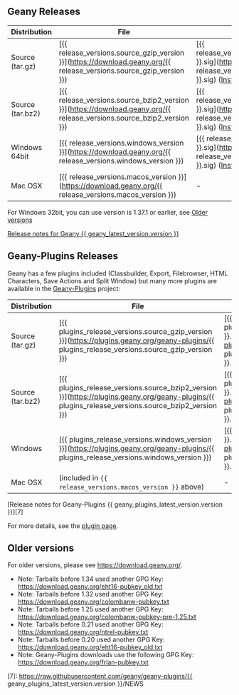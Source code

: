 ## Geany Releases

Distribution      | File          | GPG Signature | GPG Key
----------------- | ------------- | ------------- | -------------
Source (tar.gz)   | [{{ release_versions.source_gzip_version }}](https://download.geany.org/{{ release_versions.source_gzip_version }}) | [{{ release_versions.source_gzip_version }}.sig](https://download.geany.org/{{ release_versions.source_gzip_version }}.sig) ([Instructions][4]) | [colombanw-pubkey.txt][1]
Source (tar.bz2)  | [{{ release_versions.source_bzip2_version }}](https://download.geany.org/{{ release_versions.source_bzip2_version }}) | [{{ release_versions.source_bzip2_version }}.sig](https://download.geany.org/{{ release_versions.source_bzip2_version }}.sig) ([Instructions][4]) | [colombanw-pubkey.txt][1]
Windows 64bit           | [{{ release_versions.windows_version }}](https://download.geany.org/{{ release_versions.windows_version }}) | [{{ release_versions.windows_version }}.sig](https://download.geany.org/{{ release_versions.windows_version }}.sig) ([Instructions][4]) | [eht16-pubkey.txt][2]
Mac OSX           | [{{ release_versions.macos_version }}](https://download.geany.org/{{ release_versions.macos_version }}) | - | -

For Windows 32bit, you can use version is 1.37.1 or earlier, see [Older versions]()

[Release notes for Geany {{ geany_latest_version.version }}][3]


## Geany-Plugins Releases

Geany has a few plugins included (Classbuilder, Export, Filebrowser, HTML Characters, Save Actions and Split Window)
but many more plugins are available in the [Geany-Plugins][5] project:

Distribution      | File          | GPG Signature | GPG Key
----------------- | ------------- | ------------- | -------------
Source (tar.gz)   | [{{ plugins_release_versions.source_gzip_version }}](https://plugins.geany.org/geany-plugins/{{ plugins_release_versions.source_gzip_version }}) | [{{ plugins_release_versions.source_gzip_version }}.sig](https://plugins.geany.org/geany-plugins/{{ plugins_release_versions.source_gzip_version }}.sig) ([Instructions][4]) | [frlan-pubkey.txt][6]
Source (tar.bz2)  | [{{ plugins_release_versions.source_bzip2_version }}](https://plugins.geany.org/geany-plugins/{{ plugins_release_versions.source_bzip2_version }}) | [{{ plugins_release_versions.source_bzip2_version }}.sig](https://plugins.geany.org/geany-plugins/{{ plugins_release_versions.source_bzip2_version }}.sig) ([Instructions][4]) | [frlan-pubkey.txt][6]
Windows           | [{{ plugins_release_versions.windows_version }}](https://plugins.geany.org/geany-plugins/{{ plugins_release_versions.windows_version }}) | [{{ plugins_release_versions.windows_version }}.sig](https://plugins.geany.org/geany-plugins/{{ plugins_release_versions.windows_version }}.sig) ([Instructions][4]) | [frlan-pubkey.txt][6]
Mac OSX           | (included in `{{ release_versions.macos_version }}` above) | - | -

[Release notes for Geany-Plugins {{ geany_plugins_latest_version.version }}][7]

For more details, see the [plugin page][5].


## Older versions

For older versions, please see https://download.geany.org/.

- Note: Tarballs before 1.34 used another GPG Key: https://download.geany.org/eht16-pubkey_old.txt
- Note: Tarballs before 1.32 used another GPG Key: https://download.geany.org/colombanw-pubkey.txt
- Note: Tarballs before 1.25 used another GPG Key: https://download.geany.org/colombanw-pubkey-pre-1.25.txt
- Note: Tarballs before 0.21 used another GPG Key: https://download.geany.org/ntrel-pubkey.txt
- Note: Tarballs before 0.20 used another GPG Key: https://download.geany.org/eht16-pubkey_old.txt
- Note: Geany-Plugins downloads use the following GPG Key: https://download.geany.org/frlan-pubkey.txt

[1]: https://download.geany.org/colombanw-pubkey.txt
[2]: https://download.geany.org/eht16-pubkey.txt
[3]: /documentation/releasenotes/
[4]: /support/verify-gpg-signature/
[5]: /support/plugins/
[6]: https://download.geany.org/frlan-pubkey.txt
[7]: https://raw.githubusercontent.com/geany/geany-plugins/{{ geany_plugins_latest_version.version }}/NEWS
